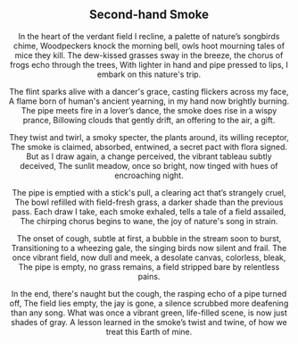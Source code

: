 <div align="center">

## Second-hand Smoke

In the heart of the verdant field I recline, a palette of nature’s songbirds chime,
Woodpeckers knock the morning bell, owls hoot mourning tales of mice they kill.
The dew-kissed grasses sway in the breeze, the chorus of frogs echo through the trees,
With lighter in hand and pipe pressed to lips, I embark on this nature's trip.

The flint sparks alive with a dancer's grace, casting flickers across my face,
A flame born of human's ancient yearning, in my hand now brightly burning.
The pipe meets fire in a lover’s dance, the smoke does rise in a wispy prance,
Billowing clouds that gently drift, an offering to the air, a gift.

They twist and twirl, a smoky specter, the plants around, its willing receptor,
The smoke is claimed, absorbed, entwined, a secret pact with flora signed.
But as I draw again, a change perceived, the vibrant tableau subtly deceived,
The sunlit meadow, once so bright, now tinged with hues of encroaching night.

The pipe is emptied with a stick's pull, a clearing act that’s strangely cruel,
The bowl refilled with field-fresh grass, a darker shade than the previous pass.
Each draw I take, each smoke exhaled, tells a tale of a field assailed,
The chirping chorus begins to wane, the joy of nature's song in strain.

The onset of cough, subtle at first, a bubble in the stream soon to burst,
Transitioning to a wheezing gale, the singing birds now silent and frail.
The once vibrant field, now dull and meek, a desolate canvas, colorless, bleak,
The pipe is empty, no grass remains, a field stripped bare by relentless pains.

In the end, there's naught but the cough, the rasping echo of a pipe turned off,
The field lies empty, the jay is gone, a silence scrubbed more deafening than any song.
What was once a vibrant green, life-filled scene, is now just shades of gray.
A lesson learned in the smoke’s twist and twine, of how we treat this Earth of mine.
